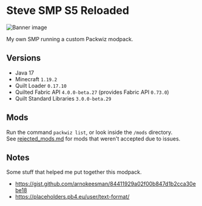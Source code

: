 # Steve SMP S5 Reloaded

![Banner image](https://media.discordapp.net/attachments/840335709062692946/1071167506741461103/image.png)

My own SMP running a custom Packwiz modpack.

## Versions

- Java 17
- Minecraft `1.19.2`
- Quilt Loader `0.17.10`
- Quilted Fabric API `4.0.0-beta.27` (provides Fabric API `0.73.0`)
- Quilt Standard Libraries `3.0.0-beta.29`

## Mods

Run the command `packwiz list`, or look inside the `/mods` directory.  
See [rejected_mods.md](/rejected_mods.md) for mods that weren't accepted due to issues.

## Notes

Some stuff that helped me put together this modpack.

- <https://gist.github.com/arnokeesman/84411929a02f00b847d1b2cca30ebe18>
- <https://placeholders.pb4.eu/user/text-format/>
